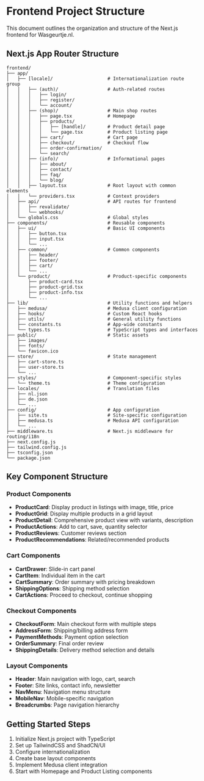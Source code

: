 # Frontend Project Structure

This document outlines the organization and structure of the Next.js frontend for Wasgeurtje.nl.

## Next.js App Router Structure

```
frontend/
├── app/
│   ├── [locale]/                    # Internationalization route group
│   │   ├── (auth)/                  # Auth-related routes
│   │   │   ├── login/
│   │   │   ├── register/
│   │   │   └── account/
│   │   ├── (shop)/                  # Main shop routes 
│   │   │   ├── page.tsx             # Homepage
│   │   │   ├── products/
│   │   │   │   ├── [handle]/        # Product detail page
│   │   │   │   └── page.tsx         # Product listing page
│   │   │   ├── cart/                # Cart page
│   │   │   ├── checkout/            # Checkout flow
│   │   │   ├── order-confirmation/
│   │   │   └── search/
│   │   ├── (info)/                  # Informational pages
│   │   │   ├── about/
│   │   │   ├── contact/
│   │   │   ├── faq/
│   │   │   └── blog/
│   │   ├── layout.tsx               # Root layout with common elements
│   │   └── providers.tsx            # Context providers
│   ├── api/                         # API routes for frontend
│   │   ├── revalidate/
│   │   └── webhooks/
│   └── globals.css                  # Global styles
├── components/                      # Reusable components
│   ├── ui/                          # Basic UI components 
│   │   ├── button.tsx
│   │   ├── input.tsx
│   │   └── ...
│   ├── common/                      # Common components
│   │   ├── header/
│   │   ├── footer/
│   │   ├── cart/
│   │   └── ...
│   └── product/                     # Product-specific components
│       ├── product-card.tsx
│       ├── product-grid.tsx
│       ├── product-info.tsx
│       └── ...
├── lib/                             # Utility functions and helpers
│   ├── medusa/                      # Medusa client configuration
│   ├── hooks/                       # Custom React hooks
│   ├── utils/                       # General utility functions
│   ├── constants.ts                 # App-wide constants
│   └── types.ts                     # TypeScript types and interfaces
├── public/                          # Static assets
│   ├── images/
│   ├── fonts/
│   └── favicon.ico
├── store/                           # State management
│   ├── cart-store.ts
│   ├── user-store.ts
│   └── ...
├── styles/                          # Component-specific styles
│   └── theme.ts                     # Theme configuration
├── locales/                         # Translation files
│   ├── nl.json
│   ├── de.json
│   └── ...
├── config/                          # App configuration
│   ├── site.ts                      # Site-specific configuration
│   ├── medusa.ts                    # Medusa API configuration
│   └── ...
├── middleware.ts                    # Next.js middleware for routing/i18n
├── next.config.js
├── tailwind.config.js
├── tsconfig.json
└── package.json
```

## Key Component Structure

### Product Components

- **ProductCard**: Display product in listings with image, title, price
- **ProductGrid**: Display multiple products in a grid layout
- **ProductDetail**: Comprehensive product view with variants, description
- **ProductActions**: Add to cart, save, quantity selector
- **ProductReviews**: Customer reviews section
- **ProductRecommendations**: Related/recommended products

### Cart Components

- **CartDrawer**: Slide-in cart panel
- **CartItem**: Individual item in the cart
- **CartSummary**: Order summary with pricing breakdown
- **ShippingOptions**: Shipping method selection
- **CartActions**: Proceed to checkout, continue shopping

### Checkout Components

- **CheckoutForm**: Main checkout form with multiple steps
- **AddressForm**: Shipping/billing address form
- **PaymentMethods**: Payment option selection
- **OrderSummary**: Final order review
- **ShippingDetails**: Delivery method selection and details

### Layout Components

- **Header**: Main navigation with logo, cart, search
- **Footer**: Site links, contact info, newsletter
- **NavMenu**: Navigation menu structure
- **MobileNav**: Mobile-specific navigation
- **Breadcrumbs**: Page navigation hierarchy

## Getting Started Steps

1. Initialize Next.js project with TypeScript
2. Set up TailwindCSS and ShadCN/UI
3. Configure internationalization
4. Create base layout components
5. Implement Medusa client integration
6. Start with Homepage and Product Listing components 